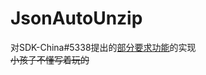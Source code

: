 # JsonAutoUnzip
对SDK-China#5338提出的[部分要求功能](https://discord.com/channels/1026295403282436097/1067288803812839485/1067291854657298452)的实现  
~~小孩子不懂写着玩的~~  
